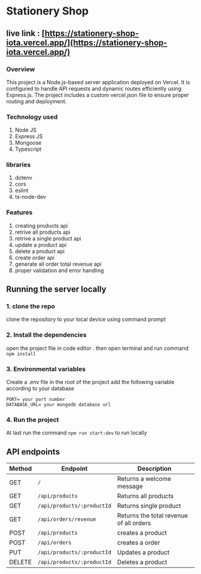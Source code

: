 # Stationery Shop
## live link : [https://stationery-shop-iota.vercel.app/](https://stationery-shop-iota.vercel.app/)

### Overview
This project is a Node.js-based server application deployed on Vercel. It is configured to handle API requests and dynamic routes efficiently using Express.js. The project includes a custom vercel.json file to ensure proper routing and deployment.

### Technology used
1. Node JS 
2. Express JS
3. Mongoose
4. Typescript

### libraries 
1. dotenv
2. cors
3. eslint
4. ts-node-dev

### Features 
1. creating products api
2. retrive all products api
3. retrive a single product api
4. update a product api
5. delete a product api
6. create order api
7. generate all order total revenue api
8. proper validation and error handling

## Running the server locally
### 1. clone the repo
   clone the repository to your local device using command prompt
   
### 2. Install the dependencies
   open the project file in code editor . then open terminal and run command `npm install`
   
### 3. Environmental variables
   Create a .env file in the root of the project 
   add the following variable according to your database 
```NODE_ENV= development
PORT= your port number
DATABASE_URL= your mongodb database url
```
### 4. Run the project
   At last run the command `npm run start:dev` to run locally 
   

## API endpoints
| Method | Endpoint | Description |
|----------|----------|----------|
| GET    | `/`     | Returns a welcome message     |
| GET    | `/api/products`     | Returns all products     |
| GET    | `/api/products/:productId`     | Returns single product     |
| GET    | `/api/orders/revenue`     | Returns the total revenue of all orders     |
| POST    | `/api/products`     | creates a product     |
| POST    | `/api/orders`     | creates a order     |
| PUT    | `/api/products/:productId`     | Updates a product     |
| DELETE    | `/api/products/:productId`     | Deletes a product     |

